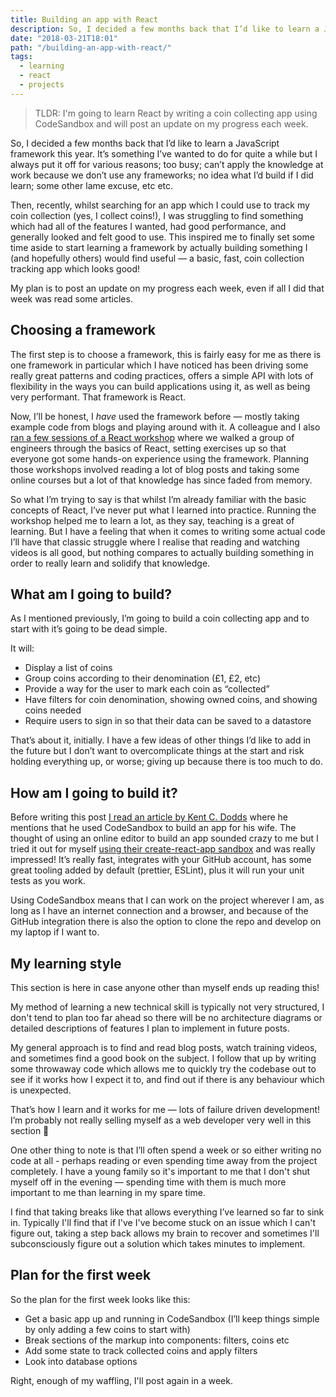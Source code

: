 ```yaml
---
title: Building an app with React
description: So, I decided a few months back that I’d like to learn a JavaScript framework this year. It’s something I’ve wanted to for quite a while but I’ve always put it off for various reasons
date: "2018-03-21T18:01"
path: "/building-an-app-with-react/"
tags:
  - learning
  - react
  - projects
---
```


> TLDR: I'm going to learn React by writing a coin collecting app using CodeSandbox and will post an update on my progress each week.

So, I decided a few months back that I’d like to learn a JavaScript framework this year. It’s something I’ve wanted to do for quite a while but I always put it off for various reasons; too busy; can’t apply the knowledge at work because we don’t use any frameworks; no idea what I’d build if I did learn; some other lame excuse, etc etc.

Then, recently, whilst searching for an app which I could use to track my coin collection (yes, I collect coins!), I was struggling to find something which had all of the features I wanted, had good performance, and generally looked and felt good to use. This inspired me to finally set some time aside to start learning a framework by actually building something I (and hopefully others) would find useful — a basic, fast, coin collection tracking app which looks good!

My plan is to post an update on my progress each week, even if all I did that week was read some articles.

## Choosing a framework

The first step is to choose a framework, this is fairly easy for me as there is one framework in particular which I have noticed has been driving some really great patterns and coding practices, offers a simple API with lots of flexibility in the ways you can build applications using it, as well as being very performant. That framework is React.

Now, I’ll be honest, I *have* used the framework before — mostly taking example code from blogs and playing around with it. A colleague and I also [ran a few sessions of a React workshop](https://github.com/react-sessions) where we walked a group of engineers through the basics of React, setting exercises up so that everyone got some hands-on experience using the framework. Planning those workshops involved reading a lot of blog posts and taking some online courses but a lot of that knowledge has since faded from memory.

So what I’m trying to say is that whilst I’m already familiar with the basic concepts of React, I’ve never put what I learned into practice. Running the workshop helped me to learn a lot, as they say, teaching is a great of learning. But I have a feeling that when it comes to writing some actual code I’ll have that classic struggle where I realise that reading and watching videos is all good, but nothing compares to actually building something in order to really learn and solidify that knowledge.

## What am I going to build?

As I mentioned previously, I’m going to build a coin collecting app and to start with it’s going to be dead simple.

It will:

- Display a list of coins
- Group coins according to their denomination (£1, £2, etc)
- Provide a way for the user to mark each coin as “collected”
- Have filters for coin denomination, showing owned coins, and showing coins needed
- Require users to sign in so that their data can be saved to a datastore

That’s about it, initially. I have a few ideas of other things I’d like to add in the future but I don’t want to overcomplicate things at the start and risk holding everything up, or worse; giving up because there is too much to do.

## How am I going to build it?

Before writing this post [I read an article by Kent C. Dodds](https://blog.kentcdodds.com/merry-christmas-77b4380b8cf9) where he mentions that he used CodeSandbox to build an app for his wife. The thought of using an online editor to build an app sounded crazy to me but I tried it out for myself [using their create-react-app sandbox](https://codesandbox.io/s/new) and was really impressed! It’s really fast, integrates with your GitHub account, has some great tooling added by default (prettier,  ESLint), plus it will run your unit tests as you work.

Using CodeSandbox means that I can work on the project wherever I am, as long as I have an internet connection and a browser, and because of the GitHub integration there is also the option to clone the repo and develop on my laptop if I want to.

## My learning style

This section is here in case anyone other than myself ends up reading this!

My method of learning a new technical skill is typically not very structured, I don't tend to plan too far ahead so there will be no architecture diagrams or detailed descriptions of features I plan to implement in future posts.

My general approach is to find and read blog posts, watch training videos, and sometimes find a good book on the subject. I follow that up by writing some throwaway code which allows me to quickly try the codebase out to see if it works how I expect it to, and find out if there is any behaviour which is unexpected.

That’s how I learn and it works for me — lots of failure driven development! I’m probably not really selling myself as a web developer very well in this section 🙈

One other thing to note is that I’ll often spend a week or so either writing no code at all - perhaps reading or even spending time away from the project completely. I have a young family so it's important to me that I don't shut myself off in the evening — spending time with them is much more important to me than learning in my spare time.

I find that taking breaks like that allows everything I’ve learned so far to sink in. Typically I'll find that if I've I've become stuck on an issue which I can't figure out, taking a step back allows my brain to recover and sometimes I'll subconsciously figure out a solution which takes minutes to implement.

##  Plan for the first week

So the plan for the first week looks like this:

- Get a basic app up and running in CodeSandbox (I’ll keep things simple by only adding a few coins to start with)
- Break sections of the markup into components: filters, coins etc
- Add some state to track collected coins and apply filters
- Look into database options

Right, enough of my waffling, I'll post again in a week.
